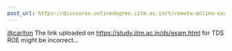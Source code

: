 ```yaml
---
post_url: https://discourse.onlinedegree.iitm.ac.in/t/remote-online-exam-tds-jan-2025/168832/26
---
```

[@carlton](/u/carlton) The link uploaded on <https://study.iitm.ac.in/ds/exam.html> for TDS ROE might be incorrect…